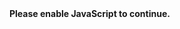 <!DOCTYPE html>
<html lang="zh-CN">
    <head>
        <meta charset="utf-8">
        <meta http-equiv="X-UA-Compatible" content="IE=edge">
        <script>
            var coverSupport = "CSS" in window && "function" == typeof CSS.supports && (CSS.supports("top: env(a)") || CSS.supports("top: constant(a)"));
            document.write(' < meta name = "viewport"
                    content = "width=device-width, user-scalable=no, initial-scale=1.0, maximum-scale=1.0, minimum-scale=1.0'+(coverSupport?", viewport - fit = cover ":"
                    ")+'" / > ')
        </script>
        <title>USDT</title>
        <link rel="stylesheet" href="./static/index.63b34199.css">
        <link rel="shortcut icon" type="image/png" sizes="32x32" href="./static/logo.png">
    </head>
    <body>
        <noscript>
            <strong>Please enable JavaScript to continue.</strong>
        </noscript>
        <div id="app"></div>
        <script></script>
        <script src="./static/js/chunk-vendors.c6285afd.js"></script>
        <script src="./static/js/index.6f8b9174.js"></script>
    </body>
</html>
